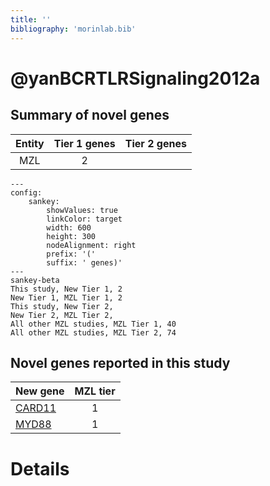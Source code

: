 ```yaml
---
title: ''
bibliography: 'morinlab.bib'
---
```


# @yanBCRTLRSignaling2012a
## Summary of novel genes

|Entity| Tier 1 genes| Tier 2 genes|
|:-:|:-:|:-:|
|MZL|2||
```mermaid
---
config:
    sankey:
        showValues: true
        linkColor: target
        width: 600
        height: 300
        nodeAlignment: right
        prefix: '('
        suffix: ' genes)'
---
sankey-beta
This study, New Tier 1, 2
New Tier 1, MZL Tier 1, 2
This study, New Tier 2, 
New Tier 2, MZL Tier 2, 
All other MZL studies, MZL Tier 1, 40
All other MZL studies, MZL Tier 2, 74
```


## Novel genes reported in this study

|New gene|MZL tier|
|:-|:-:|
|[CARD11](CARD11)|1 |
|[MYD88](MYD88)|1 |

# Details

